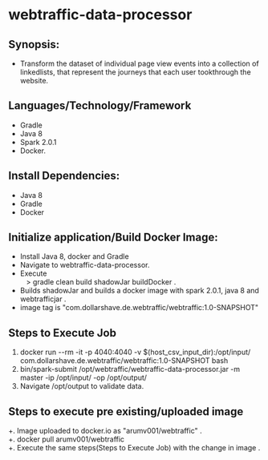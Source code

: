 # webtraffic-data-processor
>

## Synopsis:
+ Transform the dataset of individual page view events into a collection of linkedlists, that represent the journeys that each user tookthrough the website.   

## Languages/Technology/Framework
+ Gradle
+ Java 8 
+ Spark 2.0.1
+ Docker.

## Install Dependencies: 
+ Java 8
+ Gradle
+ Docker

## Initialize application/Build Docker Image: 
+ Install Java 8, docker and Gradle
+ Navigate to webtraffic-data-processor. 
+ Execute  
    > gradle clean build shadowJar buildDocker . 
    
+ Builds shadowJar and builds a docker image with spark 2.0.1, java 8 and webtrafficjar . 
+ image tag is "com.dollarshave.de.webtraffic/webtraffic:1.0-SNAPSHOT"

## Steps to Execute Job
1. docker run --rm -it -p 4040:4040 -v $(host_csv_input_dir):/opt/input/  com.dollarshave.de.webtraffic/webtraffic:1.0-SNAPSHOT  bash
2. bin/spark-submit  /opt/webtraffic/webtraffic-data-processor.jar -m master -ip /opt/input/ -op /opt/output/
3. Navigate /opt/output to validate data.

## Steps to execute pre existing/uploaded image
+. Image uploaded to docker.io as "arumv001/webtraffic" .   
+. docker pull arumv001/webtraffic   
+. Execute the same steps(Steps to Execute Job) with the change in image .   
   
